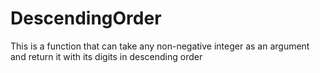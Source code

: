 # DescendingOrder
This is a function that can take any non-negative integer as an argument and return it with its digits in descending order
